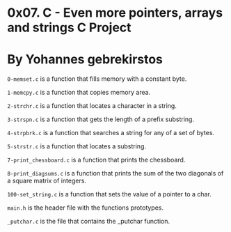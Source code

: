 # 0x07. C - Even more pointers, arrays and strings C Project
# By Yohannes gebrekirstos

`0-memset.c` is a function that fills memory with a constant byte.

`1-memcpy.c` is a function that copies memory area.

`2-strchr.c` is a function that locates a character in a string.

`3-strspn.c` is a function that gets the length of a prefix substring.

`4-strpbrk.c` is a function that searches a string for any of a set of bytes.

`5-strstr.c` is a function that locates a substring.

`7-print_chessboard.c` is a function that prints the chessboard.

`8-print_diagsums.c` is a function that prints the sum of the two diagonals of a square matrix of integers.

`100-set_string.c` is a function that sets the value of a pointer to a char.

`main.h` is the header file with the functions prototypes.

`_putchar.c` is the file that contains the _putchar function.
